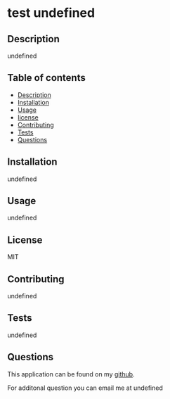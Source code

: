 # test undefined 

## Description
undefined

## Table of contents
- [Description](#Description)
- [Installation](#Installation)
- [Usage](#Usage)
- [license](#license) 
- [Contributing](#Contributing)
- [Tests](#Tests)
- [Questions](#Questions)

## Installation
undefined

## Usage
undefined

## License
MIT

## Contributing
undefined

## Tests
undefined

## Questions
This application can be found on my [github](https://www/github.com/undefined?tab=repositories/).

For additonal question you can email me at undefined
